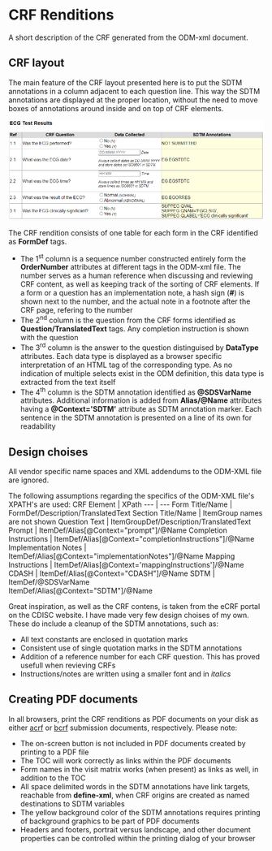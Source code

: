 # CRF Renditions
A short description of the CRF generated from the ODM-xml document.

## CRF layout
The main feature of the CRF layout presented here is to put the SDTM annotations in a column adjacent to each question line. This way the SDTM annotations are displayed at the proper location, without the need to move boxes of annotations around inside and on top of CRF elements.

![Example CRF rendition from pure ODM-xml](images/CRF.png)

The CRF rendition consists of one table for each form in the CRF identified as **FormDef** tags.
* The 1<sup>st</sup> column is a sequence number constructed entirely form the **OrderNumber** attributes at different tags in the ODM-xml file. The number serves as a human reference when discussing and reviewing CRF content, as well as keeping track of the sorting of CRF elements. If a form or a question has an implementation note, a hash sign (**#**) is shown next to the number, and the actual note in a footnote after the CRF page, refering to the number
* The 2<sup>nd</sup> column is the question from the CRF forms identified as **Question/TranslatedText** tags. Any completion instruction is shown with the question
* The 3<sup>rd</sup> column is the answer to the question distinguised by **DataType** attributes. Each data type is displayed as a browser specific interpretation of an HTML tag of the corresponding type. As no indication of multiple selects exist in the ODM definition, this data type is extracted from the text itself
* The 4<sup>th</sup> column is the SDTM annotation identified as **@SDSVarName** attributes. Additional information is added from **Alias/@Name** attributes having a **@Context='SDTM'** attribute as SDTM annotation marker. Each sentence in the SDTM annotation is presented on a line of its own for readability

## Design choises
All vendor specific name spaces and XML addendums to the ODM-XML file are ignored.

The following assumptions regarding the specifics of the ODM-XML file's XPATH's are used:
CRF Element             | XPath
---                     | ---
Form Title/Name         | FormDef/Description/TranslatedText
Section Title/Name      | ItemGroup names are not shown
Question Text           | ItemGroupDef/Description/TranslatedText
Prompt                  | ItemDef/Alias[@Context="prompt"]/@Name
Completion Instructions | ItemDef/Alias[@Context="completionInstructions"]/@Name
Implementation Notes    | ItemDef/Alias[@Context="implementationNotes"]/@Name
Mapping Instructions    | ItemDef/Alias[@Context='mappingInstructions']/@Name
CDASH                   | ItemDef/Alias[@Context="CDASH"]/@Name
SDTM                    | ItemDef/@SDSVarName <br/> ItemDef/Alias[@Context="SDTM"]/@Name

Great inspiration, as well as the CRF contens, is taken from the eCRF portal on the CDISC website. I have made very few design choises of my own. These do include a cleanup of the SDTM annotations, such as:
* All text constants are enclosed in quotation marks
* Consistent use of single quotation marks in the SDTM annotations
* Addition of a reference number for each CRF question. This has proved usefull when revieving CRFs
* Instructions/notes are written using a smaller font and in _italics_

## Creating PDF documents
In all browsers, print the CRF renditions as PDF documents on your disk as either [acrf](/files/acrf.pdf) or [bcrf](/files/bcrf.pdf) submission documents, respectively. Please note:
* The on-screen button is not included in PDF documents created by printing to a PDF file
* The TOC will work correctly as links within the PDF documents
* Form names in the visit matrix works (when present) as links as well, in addition to the TOC
* All space delimited words in the SDTM annotations have link targets, reachable from **define-xml**, when CRF origins are created as named destinations to SDTM variables
* The yellow background color of the SDTM annotations requires printing of background graphics to be part of PDF documents
* Headers and footers, portrait versus landscape, and other document properties can be controlled within the printing dialog of your browser
